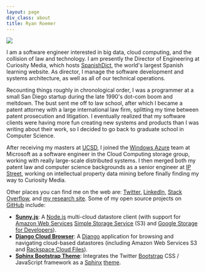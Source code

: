 ```yaml
---
layout: page
div_class: about
title: Ryan Roemer
---
```


<img class="bordered pull-right" src="{{ site.baseurl }}media/img/portrait/forest.jpg" />

I am a software engineer interested in big data, cloud computing, and the
collision of law and technology. I am presently the Director of Engineering at
Curiosity Media, which hosts [SpanishDict](http://spanishdict.com), the world's
largest Spanish learning website. As director, I manage the software development
and systems architecture, as well as all of our technical operations.

Recounting things roughly in chronological order, I was a programmer at a small
San Diego startup during the late 1990's dot-com boom and meltdown. The bust
sent me off to law school, after which I became a patent attorney with a large
international law firm, splitting my time between patent prosecution and
litigation. I eventually realized that my software clients were having more fun
creating new systems and products than I was writing about their work, so I
decided to go back to graduate school in Computer Science.

After receiving my masters at [UCSD](http://cse.ucsd.edu), I joined the
[Windows Azure](http://www.microsoft.com/windowsazure/) team at Microsoft as a
software engineer in the Cloud Computing storage group, working with really
large-scale distributed systems. I then merged both my patent law and
computer science backgrounds as a senior engineer at
[IP Street](http://www.ipstreet.com/), working on intellectual property data
mining before finally finding my way to Curiosity Media.

Other places you can find me  on the web are:
[Twitter](https://twitter.com/ryan_roemer),
[LinkedIn](http://www.linkedin.com/in/ryanroemer),
[Stack Overflow](http://stackoverflow.com/users/741892/ryan-roemer),
and [my research site](http://ryanroemer.com).
Some of my open source projects on [GitHub](https://github.com/ryan-roemer) include:

* **[Sunny.js](http://sunnyjs.org)**: A [Node.js](http://nodejs.org/)
  multi-cloud datastore client (with support for
  [Amazon Web Services](http://aws.amazon.com/)
  [Simple Storage Service](http://aws.amazon.com/s3/) (S3) and
  [Google Storage for Developers](http://code.google.com/apis/storage/)).
* **[Django Cloud Browser](http://ryan-roemer.github.com/django-cloud-browser/)**:
  A [Django](http://www.djangoproject.com/) application for browsing and
  navigating cloud-based datastores (including Amazon Web Services S3 and
  [Rackspace Cloud Files](http://www.rackspace.com/cloud/)).
* **[Sphinx Bootstrap Theme](http://ryan-roemer.github.com/sphinx-bootstrap-theme/)**:
  Integrates the Twitter [Bootstrap](http://twitter.github.com/bootstrap/)
  CSS / JavaScript framework as a [Sphinx](http://sphinx.pocoo.org/)
  [theme](http://sphinx.pocoo.org/theming.html).
